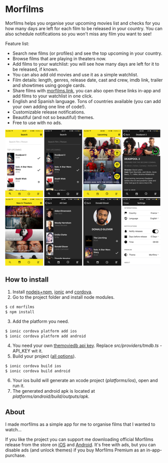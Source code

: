 # Morfilms

Morfilms helps you organise your upcoming movies list and checks for you how many days are left for each film to be released in your country. You can also schedule notifications so you won't miss any film you want to see!

Feature list:
- Search new films (or profiles) and see the top upcoming in your country.
- Browse films that are playing in theaters now.
- Add films to your watchlist: you will see how many days are left for it to be released, if known. 
- You can also add old movies and use it as a simple watchlist.
- Film details: length, genres, release date, cast and crew, imdb link, trailer and showtimes using google cards. 
- Share films with [morfilms.link](https://morfilms.github.io/movie/?l=en&c=ES&m=313369), you can also open these links in-app and add films to your watchlist in one click.
- English and Spanish language. Tons of countries available (you can add your own adding one line of code!).
- Customizable release notifications.
- Beautiful (and not so beautiful) themes.
- Free to use with no ads.

<img src="screenshots/search_morfilms.png" width="24%"> <img src="screenshots/search_nightcrawler.png" width="24%"> <img src="screenshots/upcoming_list.png" width="24%"> <img src="screenshots/film_datails.png" width="24%">
<img src="screenshots/new_theaters.png" width="24%"> <img src="screenshots/cast_crew.png" width="24%"> <img src="screenshots/person_details.png" width="24%"> <img src="screenshots/settings.png" width="24%">

## How to install
1. Install [nodejs+npm](https://nodejs.org/en/), [ionic](https://ionicframework.com/getting-started) and [cordova](https://cordova.apache.org).
2. Go to the project folder and install node modules.
```console
$ cd morfilms
$ npm install
```
3. Add the platform you need.
```console
$ ionic cordova platform add ios
$ ionic cordova platform add android
```
4. You need your own [themoviedb api key](https://www.themoviedb.org/faq/api?language=en). Replace *src/providers/tmdb.ts* - API_KEY wit it.
5. Build your project ([all options](https://ionicframework.com/docs/cli/cordova/build/)).
```console
$ ionic cordova build ios
$ ionic cordova build android
```
6. Your ios build will generate an xcode project (*platforms/ios*), open and run it.
7. The generated android apk is located at *platforms/android/build/outputs/apk*.


## About
I made morfilms as a simple app for me to organise films that I wanted to watch...

If you like the project you can support me downloading official Morfilms release from the store on [iOS](https://itunes.apple.com/us/app/morfilms-upcoming-movies-list/id1207671266?ls=1&mt=8) and [Android](https://play.google.com/store/apps/details?id=eu.morfilms.watchlist). It's free with ads, but you can disable ads (and unlock themes) if you buy Morfilms Premium as an in-app-purchase.
